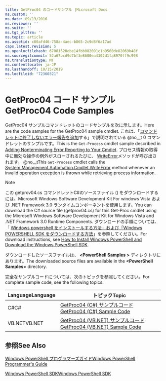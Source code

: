 ```yaml
---
title: GetProc04 のコードサンプル |Microsoft Docs
ms.custom: ''
ms.date: 09/13/2016
ms.reviewer: ''
ms.suite: ''
ms.tgt_pltfrm: ''
ms.topic: article
ms.assetid: c00afd46-758a-4aec-b865-2c9d8f6a17ad
caps.latest.revision: 5
ms.openlocfilehash: 67081528ebe14fbb082091c1b9500de82069b48f
ms.sourcegitcommit: 52a67bcd9d7bf3e8600ea4302d1fa8970ff9c998
ms.translationtype: MT
ms.contentlocale: ja-JP
ms.lasthandoff: 10/15/2019
ms.locfileid: "72360321"
---
```

# <a name="getproc04-code-samples"></a><span data-ttu-id="a751a-102">GetProc04 コード サンプル</span><span class="sxs-lookup"><span data-stu-id="a751a-102">GetProc04 Code Samples</span></span>

<span data-ttu-id="a751a-103">GetProc04 サンプルコマンドレットのコードサンプルを次に示します。</span><span class="sxs-lookup"><span data-stu-id="a751a-103">Here are the code samples for the GetProc04 sample cmdlet.</span></span> <span data-ttu-id="a751a-104">これは、「[コマンドレットに終了しないエラー報告を追加](../cmdlet/adding-non-terminating-error-reporting-to-your-cmdlet.md)する」で説明されている @no__t 0 コマンドレットのサンプルです。</span><span class="sxs-lookup"><span data-stu-id="a751a-104">This is the `Get-Process` cmdlet sample described in [Adding Nonterminating Error Reporting to Your Cmdlet](../cmdlet/adding-non-terminating-error-reporting-to-your-cmdlet.md).</span></span> <span data-ttu-id="a751a-105">プロセス情報の取得中に無効な操作の例外がスローされるたびに、 [WriteError](/dotnet/api/System.Management.Automation.Cmdlet.WriteError)メソッドが呼び出されます。 @no__t</span><span class="sxs-lookup"><span data-stu-id="a751a-105">This `Get-Process` cmdlet calls the [System.Management.Automation.Cmdlet.WriteError](/dotnet/api/System.Management.Automation.Cmdlet.WriteError) method whenever an invalid operation exception is thrown while retrieving process information.</span></span>

> [!NOTE]
> <span data-ttu-id="a751a-106">この getprov04.cs コマンドレットC#のソースファイル () をダウンロードするには、Microsoft Windows Software Development Kit For windows Vista および .NET Framework 3.0 ランタイムコンポーネントを使用します。</span><span class="sxs-lookup"><span data-stu-id="a751a-106">You can download the C# source file (getprov04.cs) for this Get-Proc cmdlet using the Microsoft Windows Software Development Kit for Windows Vista and .NET Framework 3.0 Runtime Components.</span></span> <span data-ttu-id="a751a-107">ダウンロードの手順については、「 [Windows powershell をインストールする方法」および「Windows POWERSHELL SDK をダウンロードする方法](/powershell/developer/installing-the-windows-powershell-sdk)」を参照してください。</span><span class="sxs-lookup"><span data-stu-id="a751a-107">For download instructions, see [How to Install Windows PowerShell and Download the Windows PowerShell SDK](/powershell/developer/installing-the-windows-powershell-sdk).</span></span>
>
> <span data-ttu-id="a751a-108">ダウンロードしたソースファイルは、 **\<PowerShell Samples >** ディレクトリにあります。</span><span class="sxs-lookup"><span data-stu-id="a751a-108">The downloaded source files are available in the **\<PowerShell Samples>** directory.</span></span>

<span data-ttu-id="a751a-109">完全なサンプルコードについては、次のトピックを参照してください。</span><span class="sxs-lookup"><span data-stu-id="a751a-109">For complete sample code, see the following topics.</span></span>

|<span data-ttu-id="a751a-110">Language</span><span class="sxs-lookup"><span data-stu-id="a751a-110">Language</span></span>|<span data-ttu-id="a751a-111">トピック</span><span class="sxs-lookup"><span data-stu-id="a751a-111">Topic</span></span>|
|--------------|-----------|
|<span data-ttu-id="a751a-112">C#</span><span class="sxs-lookup"><span data-stu-id="a751a-112">C#</span></span>|[<span data-ttu-id="a751a-113">GetProc04 (C#) サンプルコード</span><span class="sxs-lookup"><span data-stu-id="a751a-113">GetProc04 (C#) Sample Code</span></span>](./getproc04-csharp-sample-code.md)|
|<span data-ttu-id="a751a-114">VB.NET</span><span class="sxs-lookup"><span data-stu-id="a751a-114">VB.NET</span></span>|[<span data-ttu-id="a751a-115">GetProc04 (VB.NET) サンプルコード</span><span class="sxs-lookup"><span data-stu-id="a751a-115">GetProc04 (VB.NET) Sample Code</span></span>](./getproc04-vb-net-sample-code.md)|

## <a name="see-also"></a><span data-ttu-id="a751a-116">参照</span><span class="sxs-lookup"><span data-stu-id="a751a-116">See Also</span></span>

[<span data-ttu-id="a751a-117">Windows PowerShell プログラマーズガイド</span><span class="sxs-lookup"><span data-stu-id="a751a-117">Windows PowerShell Programmer's Guide</span></span>](./windows-powershell-programmer-s-guide.md)

[<span data-ttu-id="a751a-118">Windows PowerShell SDK</span><span class="sxs-lookup"><span data-stu-id="a751a-118">Windows PowerShell SDK</span></span>](../windows-powershell-reference.md)
